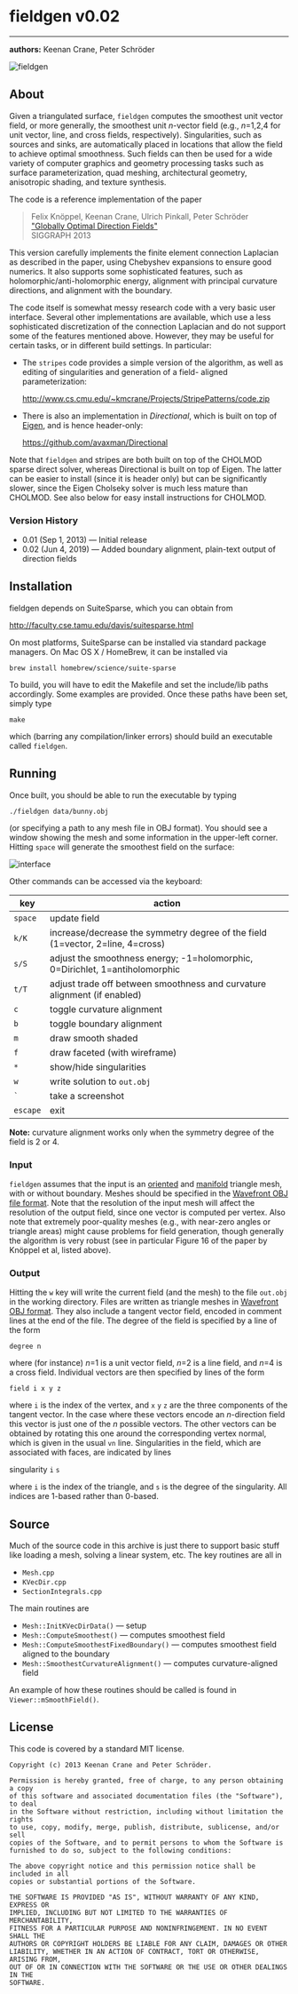 # fieldgen v0.02
--------------------------------------------
**authors:** Keenan Crane, Peter Schröder

![fieldgen](icon.svg)

## About

Given a triangulated surface, `fieldgen` computes the smoothest unit vector
field, or more generally, the smoothest unit _n_-vector field (e.g., _n_=1,2,4
for unit vector, line, and cross fields, respectively).  Singularities,
such as sources and sinks, are automatically placed in locations that allow
the field to achieve optimal smoothness.  Such fields can then be used for a
wide variety of computer graphics and geometry processing tasks such as
surface parameterization, quad meshing, architectural geometry, anisotropic
shading, and texture synthesis.

The code is a reference implementation of the paper

   >Felix Knöppel, Keenan Crane, Ulrich Pinkall, Peter Schröder  
   ["Globally Optimal Direction Fields"](http://www.cs.cmu.edu/~kmcrane/Projects/GloballyOptimalDirectionFields/paper.pdf)  
   SIGGRAPH 2013

This version carefully implements the finite element connection Laplacian as
described in the paper, using Chebyshev expansions to ensure good numerics.  It
also supports some sophisticated features, such as holomorphic/anti-holomorphic
energy, alignment with principal curvature directions, and alignment with the
boundary.

The code itself is somewhat messy research code with a very basic user
interface.  Several other implementations are available, which use a less
sophisticated discretization of the connection Laplacian and do not support
some of the features mentioned above.  However, they may be useful for certain
tasks, or in different build settings.  In particular:

   - The `stripes` code provides a simple version of the algorithm,
     as well as editing of singularities and generation of a field-
     aligned parameterization:

       <http://www.cs.cmu.edu/~kmcrane/Projects/StripePatterns/code.zip>

   - There is also an implementation in _Directional_, which is built on
     top of [Eigen](http://eigen.tuxfamily.org), and is hence header-only:

       <https://github.com/avaxman/Directional>

Note that `fieldgen` and stripes are both built on top of the CHOLMOD sparse
direct solver, whereas Directional is built on top of Eigen.  The latter can be
easier to install (since it is header only) but can be significantly slower,
since the Eigen Cholseky solver is much less mature than CHOLMOD.  See also
below for easy install instructions for CHOLMOD.

### Version History

* 0.01 (Sep 1, 2013) — Initial release
* 0.02 (Jun 4, 2019) — Added boundary alignment, plain-text output of direction fields

## Installation

fieldgen depends on SuiteSparse, which you can obtain from

   <http://faculty.cse.tamu.edu/davis/suitesparse.html>

On most platforms, SuiteSparse can be installed via standard
package managers.  On Mac OS X / HomeBrew, it can be installed via

   ```brew install homebrew/science/suite-sparse```

To build, you will have to edit the Makefile and set the include/lib
paths accordingly.  Some examples are provided.  Once these paths
have been set, simply type

   ```make```

which (barring any compilation/linker errors) should build an executable
called `fieldgen`.


## Running

Once built, you should be able to run the executable by typing

```./fieldgen data/bunny.obj```

(or specifying a path to any mesh file in OBJ format).  You should
see a window showing the mesh and some information in the upper-left
corner.  Hitting `space` will generate the smoothest field on the surface:

![interface](interface.jpg)

Other commands can be accessed via the keyboard:

| key      | action
| -------- | -----------------------------------------------------------------------------
|  `space` | update field
|    `k/K` | increase/decrease the symmetry degree of the field (1=vector, 2=line, 4=cross)
|    `s/S` | adjust the smoothness energy; -1=holomorphic, 0=Dirichlet, 1=antiholomorphic
|    `t/T` | adjust trade off between smoothness and curvature alignment (if enabled)
|      `c` | toggle curvature alignment
|      `b` | toggle boundary alignment
|      `m` | draw smooth shaded
|      `f` | draw faceted (with wireframe)
|      `*` | show/hide singularities
|      `w` | write solution to `out.obj`
|  `` ` `` | take a screenshot
| `escape` | exit

**Note:** curvature alignment works only when the symmetry degree of the field is 2 or 4.

### Input

`fieldgen` assumes that the input is an [oriented](https://en.wikipedia.org/wiki/Orientability) and [manifold](http://15462.courses.cs.cmu.edu/fall2018/lecture/meshes/slide_013) triangle mesh, with or without boundary.  Meshes should be specified in the [Wavefront OBJ file format](https://en.wikipedia.org/wiki/Wavefront_.obj_file).  Note that the resolution of the input mesh will affect the resolution of the output field, since one vector is computed per vertex.  Also note that extremely poor-quality meshes (e.g., with near-zero angles or triangle areas) might cause problems for field generation, though generally the algorithm is very robust (see in particular Figure 16 of the paper by Knöppel et al, listed above).

### Output

Hitting the `w` key will write the current field (and the mesh) to the file
`out.obj` in the working directory.  Files are written as triangle meshes in
[Wavefront OBJ format](https://en.wikipedia.org/wiki/Wavefront_.obj_file).
They also include a tangent vector field, encoded in comment lines at the end
of the file.  The degree of the field is specified by a line of the form

```degree n```

where (for instance) _n_=1 is a unit vector field, _n_=2 is a
line field, and _n_=4 is a cross field.  Individual vectors
are then specified by lines of the form

```field i x y z```

where `i` is the index of the vertex, and `x` `y` `z` are the three components of the tangent vector.  In the case where these vectors encode an _n_-direction field this vector is just one of the _n_ possible vectors.  The other vectors can be obtained by rotating this one around the corresponding  vertex normal, which is given in the usual `vn` line.  Singularities in the field, which are associated with faces, are indicated by lines

   singularity `i` `s`

where `i` is the index of the triangle, and `s` is the degree of the singularity.  All indices are 1-based rather than 0-based.

## Source

Much of the source code in this archive is just there to support basic stuff
like loading a mesh, solving a linear system, etc.  The key routines are all in

* `Mesh.cpp`
* `KVecDir.cpp`
* `SectionIntegrals.cpp`

The main routines are


* `Mesh::InitKVecDirData()` — setup
* `Mesh::ComputeSmoothest()` — computes smoothest field
* `Mesh::ComputeSmoothestFixedBoundary()` — computes smoothest field aligned to the boundary
* `Mesh::SmoothestCurvatureAlignment()` — computes curvature-aligned field

An example of how these routines should be called is found in `Viewer::mSmoothField()`.


## License

This code is covered by a standard MIT license.

```
Copyright (c) 2013 Keenan Crane and Peter Schröder.

Permission is hereby granted, free of charge, to any person obtaining a copy
of this software and associated documentation files (the "Software"), to deal
in the Software without restriction, including without limitation the rights
to use, copy, modify, merge, publish, distribute, sublicense, and/or sell
copies of the Software, and to permit persons to whom the Software is
furnished to do so, subject to the following conditions:

The above copyright notice and this permission notice shall be included in all
copies or substantial portions of the Software.

THE SOFTWARE IS PROVIDED "AS IS", WITHOUT WARRANTY OF ANY KIND, EXPRESS OR
IMPLIED, INCLUDING BUT NOT LIMITED TO THE WARRANTIES OF MERCHANTABILITY,
FITNESS FOR A PARTICULAR PURPOSE AND NONINFRINGEMENT. IN NO EVENT SHALL THE
AUTHORS OR COPYRIGHT HOLDERS BE LIABLE FOR ANY CLAIM, DAMAGES OR OTHER
LIABILITY, WHETHER IN AN ACTION OF CONTRACT, TORT OR OTHERWISE, ARISING FROM,
OUT OF OR IN CONNECTION WITH THE SOFTWARE OR THE USE OR OTHER DEALINGS IN THE
SOFTWARE.
```

